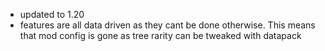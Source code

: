 - updated to 1.20
- features are all data driven as they cant be done otherwise. This means that mod config is gone as tree rarity can be tweaked with datapack
